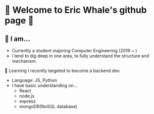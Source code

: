 # 🐋 Welcome to Eric Whale's github page 🐋

## 🔭 I am...

- Currently a student majoring Computer Engineering (2019 ~ )
- I tend to dig deep in one area, to fully understand the structure and mechanism.
  
🌱 Learning 
I recently targeted to become a backend dev.

- Language: JS, Python
- I have basic understanding on... 
  - React
  - node.js
  - express
  - mongoDB(NoSQL database)


<!--
- 👯 I’m looking to collaborate on ...
- 🤔 I’m looking for help with ...
- 💬 Ask me about ...
- 📫 How to reach me: ...
- 😄 Pronouns: ...
- ⚡ Fun fact: ...
-->
